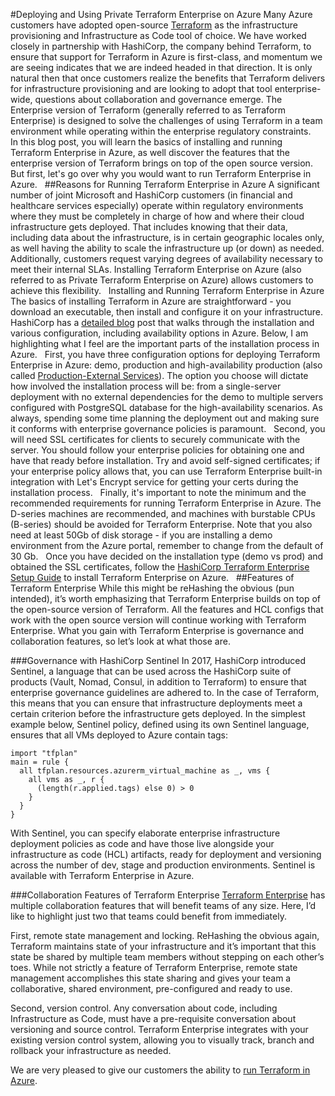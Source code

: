 #Deploying and Using Private Terraform Enterprise on Azure
Many Azure customers have adopted open-source [Terraform](https://www.terraform.io) as the infrastructure provisioning and Infrastructure as Code tool of choice. We have worked closely in partnership with HashiCorp, the company behind Terraform, to ensure that support for Terraform in Azure is first-class, and momentum we are seeing indicates that we are indeed headed in that direction. It is only natural then that once customers realize the benefits that Terraform delivers for infrastructure provisioning and are looking to adopt that tool enterprise-wide, questions about collaboration and governance emerge. The Enterprise version of Terraform (generally referred to as Terraform Enterprise) is designed to solve the challenges of using Terraform in a team environment while operating within the enterprise regulatory constraints.
 
In this blog post, you will learn the basics of installing and running Terraform Enterprise in Azure, as well discover the features that the enterprise version of Terraform brings on top of the open source version. But first, let's go over why you would want to run Terraform Enterprise in Azure.
 
##Reasons for Running Terraform Enterprise in Azure
A significant number of joint Microsoft and HashiCorp customers (in financial and healthcare services especially) operate within regulatory environments where they must be completely in charge of how  and where their cloud infrastructure gets deployed. That includes knowing that their data, including data about the infrastructure, is in certain geographic locales only, as well having the ability to scale the infrastructure up (or down) as needed. Additionally, customers request varying degrees of availability necessary to meet their internal SLAs. Installing Terraform Enterprise on Azure (also referred to as Private Terraform Enterprise on Azure) allows customers to achieve this flexibility.
 
Installing and Running Terraform Enterprise in Azure
The basics of installing Terraform in Azure are straightforward - you download an executable, then install and configure it on your infrastructure. HashiCorp has a [detailed blog](https://www.terraform.io/docs/enterprise/private/azure-setup-guide.html) post that walks through the installation and various configuration, including availability options in Azure. Below, I am highlighting what I feel are the important parts of the installation process in Azure.
 
First, you have three configuration options for deploying Terraform Enterprise in Azure: demo, production and high-availability production (also called [Production-External Services](https://www.terraform.io/docs/enterprise/private/install-installer.html#operational-mode-decision)). The option you choose will dictate how involved the installation process will be: from a single-server deployment with no external dependencies for the demo to multiple servers configured with PostgreSQL database for the high-availability scenarios. As always, spending some time planning the deployment out and making sure it conforms with enterprise governance policies is paramount.
 
Second, you will need SSL certificates for clients to securely communicate with the server. You should follow your enterprise policies for obtaining one and have that ready before installation. Try and avoid self-signed certificates; if your enterprise policy allows that, you can use Terraform Enterprise built-in integration with Let's Encrypt service for getting your certs during the installation process.
 
Finally, it's important to note the minimum and the recommended requirements for running Terraform Enterprise in Azure. The D-series machines are recommended, and machines with burstable CPUs (B-series) should be avoided for Terraform Enterprise. Note that you also need at least 50Gb of disk storage - if you are installing a demo environment from the Azure portal, remember to change from the default of 30 Gb. 
 
Once you have decided on the installation type (demo vs prod) and obtained the SSL certificates, follow the [HashiCorp Terraform Enterprise Setup Guide](https://www.terraform.io/docs/enterprise/private/azure-setup-guide.html) to install Terraform Enterprise on Azure.
 
##Features of Terraform Enterprise
While this might be reHashing the obvious (pun intended), it’s worth emphasizing that Terraform Enterprise builds on top of the open-source version of Terraform. All the features and HCL configs that work with the open source version will continue working with Terraform Enterprise. What you gain with Terraform Enterprise is governance and collaboration features, so let’s look at what those are.

###Governance with HashiCorp Sentinel
In 2017, HashiCorp introduced Sentinel, a language that can be used across the HashiCorp suite of products (Vault, Nomad, Consul, in addition to Terraform) to ensure that enterprise governance guidelines are adhered to. In the case of Terraform, this means that you can ensure that infrastructure deployments meet a certain criterion before the infrastructure gets deployed. In the simplest example below, Sentinel policy, defined using its own Sentinel language, ensures that all VMs deployed to Azure contain tags:

```
import "tfplan"
main = rule {
  all tfplan.resources.azurerm_virtual_machine as _, vms {
    all vms as _, r {
      (length(r.applied.tags) else 0) > 0
    }
  }
}
```

With Sentinel, you can specify elaborate enterprise infrastructure deployment policies as code and have those live alongside your infrastructure as code (HCL) artifacts, ready for deployment and versioning across the number of dev, stage and production environments. Sentinel is available with Terraform Enterprise in Azure.

###Collaboration Features of Terraform Enterprise
[Terraform Enterprise](https://www.hashicorp.com/products/terraform#features) has multiple collaboration features that will benefit teams of any size. Here, I’d like to highlight just two that teams could benefit from immediately.

First, remote state management and locking. ReHashing the obvious again, Terraform maintains state of your infrastructure and it’s important that this state be shared by multiple team members without stepping on each other’s toes. While not strictly a feature of Terraform Enterprise, remote state management accomplishes this state sharing and gives your team a collaborative, shared environment, pre-configured and ready to use.

Second, version control. Any conversation about code, including Infrastructure as Code, must have a pre-requisite conversation about versioning and source control. Terraform Enterprise integrates with your existing version control system, allowing you to visually track, branch and rollback your infrastructure as needed.

We are very pleased to give our customers the ability to [run Terraform in Azure](https://www.terraform.io/docs/enterprise/private/azure-setup-guide.html).